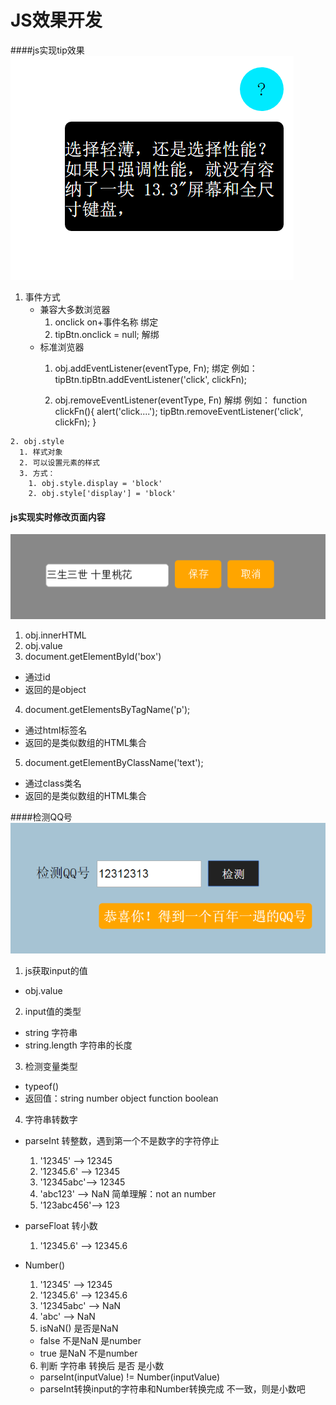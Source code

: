 JS效果开发
====
####js实现tip效果
   ![image](https://github.com/leogyy/javascript/raw/master/preview-img/tip.png)

   1. 事件方式
      * 兼容大多数浏览器
        1. onclick on+事件名称       绑定
        2. tipBtn.onclick = null;   解绑
      * 标准浏览器
        1. obj.addEventListener(eventType, Fn);     绑定
          例如： tipBtn.tipBtn.addEventListener('click', clickFn);

        2. obj.removeEventListener(eventType, Fn)  解绑
         例如： function clickFn(){
     				alert('click....');
     				tipBtn.removeEventListener('click', clickFn);
     		}

    2. obj.style
      1. 样式对象
      2. 可以设置元素的样式
      3. 方式：
        1. obj.style.display = 'block'
        2. obj.style['display'] = 'block'

#### js实现实时修改页面内容
   ![image](https://github.com/leogyy/javascript/raw/master/preview-img/edittext.png)

   1. obj.innerHTML
   2. obj.value
   3. document.getElementById('box')
   * 通过id  
   * 返回的是object
   4. document.getElementsByTagName('p');
   * 通过html标签名  
   * 返回的是类似数组的HTML集合
   5. document.getElementByClassName('text');
   * 通过class类名  
   * 返回的是类似数组的HTML集合



####检测QQ号
  ![image](https://github.com/leogyy/javascript/raw/master/preview-img/qqcheck.png)

  1. js获取input的值
  * obj.value
  2. input值的类型
  * string 字符串
  * string.length 字符串的长度
  3. 检测变量类型
  * typeof()
  * 返回值：string number object function boolean
  4. 字符串转数字
  * parseInt 转整数，遇到第一个不是数字的字符停止
    1. '12345'   --> 12345
    2. '12345.6' --> 12345
    3. '12345abc'--> 12345
    4. 'abc123'  --> NaN   简单理解：not an number
    5. '123abc456'--> 123

  * parseFloat 转小数
    1. '12345.6' --> 12345.6

  * Number()
    1. '12345'    --> 12345
    2. '12345.6'  --> 12345.6
    3. '12345abc' --> NaN
    4. 'abc'      --> NaN
    5. isNaN() 是否是NaN
      * false  不是NaN 是number
      * true   是NaN   不是number
    6. 判断 字符串 转换后 是否 是小数
      * parseInt(inputValue) != Number(inputValue)
      * parseInt转换input的字符串和Number转换完成
                不一致，则是小数吧
